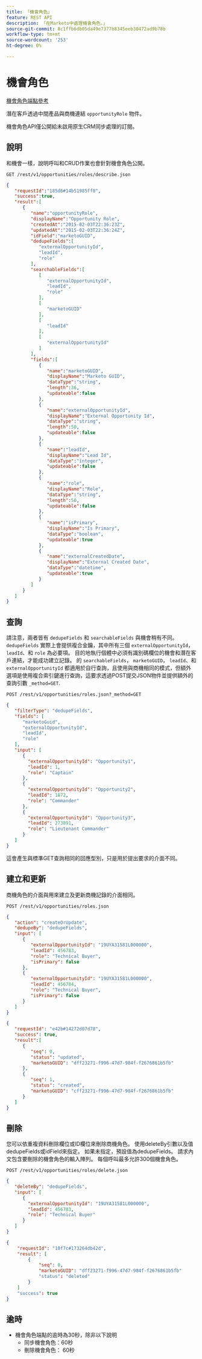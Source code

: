 ```yaml
---
title: 「機會角色」
feature: REST API
description: 「在Marketo中處理機會角色。」
source-git-commit: 8c1ffb6db05da49e7377b8345eeb30472ad9b78b
workflow-type: tm+mt
source-wordcount: '253'
ht-degree: 0%

---
```



# 機會角色

[機會角色端點參考](https://developer.adobe.com/marketo-apis/api/mapi/#tag/Opportunities/operation/getOpportunityRolesUsingGET)

潛在客戶透過中間產品與商機連結 `opportunityRole` 物件。

機會角色API僅公開給未啟用原生CRM同步處理的訂閱。

## 說明

和機會一樣，說明呼叫和CRUD作業也會針對機會角色公開。

```
GET /rest/v1/opportunities/roles/describe.json
```

```json
{  
   "requestId":"185d6#14b51985ff0",
   "success":true,
   "result":[  
      {  
         "name":"opportunityRole",
         "displayName":"Opportunity Role",
         "createdAt":"2015-02-03T22:36:23Z",
         "updatedAt":"2015-02-03T22:36:24Z",
         "idField":"marketoGUID",
         "dedupeFields":[  
            "externalOpportunityId",
            "leadId",
            "role"
         ],
         "searchableFields":[  
            [  
               "externalOpportunityId",
               "leadId",
               "role"
            ],
            [  
               "marketoGUID"
            ],
            [  
               "leadId"
            ],
            [  
               "externalOpportunityId"
            ]
         ],
         "fields":[  
            {  
               "name":"marketoGUID",
               "displayName":"Marketo GUID",
               "dataType":"string",
               "length":36,
               "updateable":false
            },
            {  
               "name":"externalOpportunityId",
               "displayName":"External Opportunity Id",
               "dataType":"string",
               "length":50,
               "updateable":false
            },
            {  
               "name":"leadId",
               "displayName":"Lead Id",
               "dataType":"integer",
               "updateable":false
            },
            {  
               "name":"role",
               "displayName":"Role",
               "dataType":"string",
               "length":50,
               "updateable":false
            },
            {  
               "name":"isPrimary",
               "displayName":"Is Primary",
               "dataType":"boolean",
               "updateable":true
            },
            {  
               "name":"externalCreatedDate",
               "displayName":"External Created Date",
               "dataType":"datetime",
               "updateable":true
            }
         ]
      }
   ]
}
```

## 查詢

請注意，兩者皆有 `dedupeFields` 和 `searchableFields` 與機會稍有不同。 `dedupeFields` 實際上會提供複合金鑰，其中所有三個 `externalOpportunityId`， `leadId`、和 `role` 為必要項。 目的地執行個體中必須有識別碼欄位的機會和潛在客戶連結，才能成功建立記錄。 的 `searchableFields`， `marketoGUID`， `leadId`、和 `externalOpportunityId` 都適用於自行查詢，且使用與商機相同的模式，但額外選項是使用複合索引鍵進行查詢，這要求透過POST提交JSON物件並提供額外的查詢引數 `_method=GET`.

```
POST /rest/v1/opportunities/roles.json?_method=GET
```

```json
{  
   "filterType": "dedupeFields",
   "fields": [  
      "marketoGuid",
      "externalOpportunityId",
      "leadId",
      "role"
   ],
   "input": [  
      {  
        "externalOpportunityId": "Opportunity1",
        "leadId": 1,
        "role": "Captain"
      },
      {  
        "externalOpportunityId": "Opportunity2",
        "leadId": 1872,
        "role": "Commander"
      },
      {  
        "externalOpportunityId": "Opportunity3",
        "leadId": 273891,
        "role": "Lieutenant Commander"
      }
   ]
}
```

這會產生與標準GET查詢相同的回應型別，只是用於提出要求的介面不同。

## 建立和更新

商機角色的介面與用來建立及更新商機記錄的介面相同。

```
POST /rest/v1/opportunities/roles.json
```

```json
{
   "action": "createOrUpdate",
   "dedupeBy": "dedupeFields",
   "input": [
      {  
         "externalOpportunityId": "19UYA31581L000000",
         "leadId": 456783,
         "role": "Technical Buyer",
         "isPrimary": false
      },
      {
         "externalOpportunityId": "19UYA31581L000000",
         "leadId": 456784,
         "role": "Technical Buyer",
         "isPrimary": false
      }
   ]
}
```

```json
{
   "requestId": "e42b#14272d07d78",
   "success": true,
   "result":[
      {
         "seq": 0,
         "status": "updated",
         "marketoGUID": "dff23271-f996-47d7-984f-f2676861b5fb"
      },
      {
         "seq": 1,
         "status": "created",
         "marketoGUID": "cff23271-f996-47d7-984f-f2676861b5fb"
      }
   ]
}
```

## 刪除

您可以依重複資料刪除欄位或ID欄位來刪除商機角色。 使用deleteBy引數以及值dedupeFields或idField來指定。 如果未指定，預設值為dedupeFields。 請求內文包含要刪除的機會角色的輸入陣列。 每個呼叫最多允許300個機會角色。

```
POST /rest/v1/opportunities/roles/delete.json
```

```json
{  
   "deleteBy": "dedupeFields",
   "input": [  
      {  
        "externalOpportunityId": "19UYA31581L000000",
        "leadId": 456783,
        "role": "Technical Buyer"
      }
   ]
}
```

```json
{
    "requestId": "10f7c#173264db42d",
    "result": [
        {
            "seq": 0,
            "marketoGUID": "dff23271-f996-47d7-984f-f2676861b5fb"
            "status": "deleted"
        }
    ]
    "success": true
}
```

## 逾時

- 機會角色端點的逾時為30秒，除非以下說明
   - 同步機會角色：60秒 
   - 刪除機會角色： 60秒
